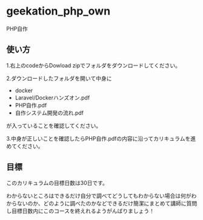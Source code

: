 # geekation_php_own
PHP自作

## 使い方
1.右上のcodeからDowload zipでフォルダをダウンロードしてください。

2.ダウンロードしたフォルダを開いて中身に
  - docker
  - Laravel/Dockerハンズオン.pdf
  - PHP自作.pdf
  - 自作システム開発の流れ.pdf

が入っていることを確認してください。

3.中身が正しいことを確認したらPHP自作.pdfの内容に沿ってカリキュラムを進めてください。

## 目標
このカリキュラムの目標日数は30日です。

わからないところはできるだけ自分で調べてどうしてもわからない場合は何がわからないのか、どのように調べたのかなどできるだけ簡潔にまとめて講師に質問し目標日数内にこのコースを終えれるようがんばりましょう！

